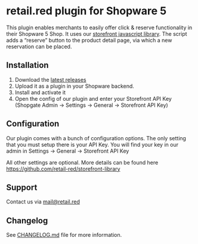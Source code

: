 # retail.red plugin for Shopware 5
This plugin enables merchants to easily offer click & reserve functionality in their Shopware 5 Shop. 
It uses our [storefront javascript library](https://github.com/retail-red/storefront-library).
The script adds a “reserve” button to the product detail page, via which a new reservation can be placed.

## Installation
1. Download the [latest releases](https://github.com/retail-red/shopware-5/releases/latest)
1. Upload it as a plugin in your Shopware backend.
1. Install and activate it
1. Open the config of our plugin and enter your Storefront API Key (Shopgate Admin -> Settings -> General -> Storefront API Key)

## Configuration
Our plugin comes with a bunch of configuration options. The only setting that you must setup there is your API Key.
You will find your key in our admin in Settings -> General -> Storefront API Key

All other settings are optional. 
More details can be found here https://github.com/retail-red/storefront-library 

## Support
Contact us via [mail@retail.red](mailto:mail@retail.red)

## Changelog
See [CHANGELOG.md](CHANGELOG.md) file for more information.
